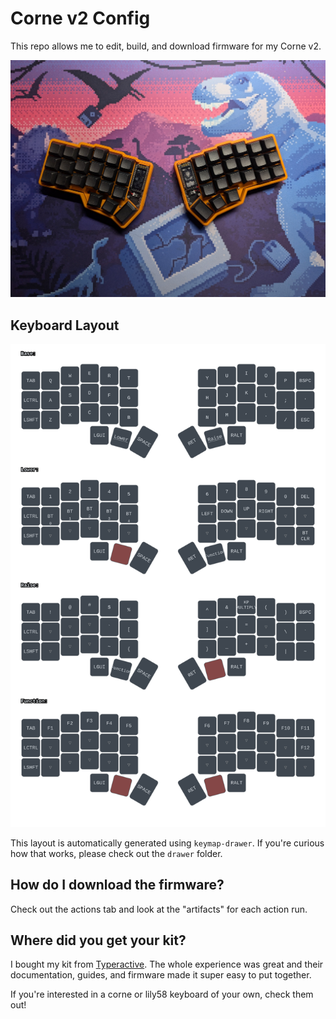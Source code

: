 # Corne v2 Config 

This repo allows me to edit, build, and download firmware for my Corne v2. 

![A wireless Corne V2 keyboard with an orange case, black blank keycaps, and nice! view microcontrollers and boards](./docs/assets/corne_v2_picture.jpg)

## Keyboard Layout

![automatically generated layout](./docs/assets/corne_layout.svg)

This layout is automatically generated using `keymap-drawer`. If you're curious how that works, please check out the `drawer` folder.

## How do I download the firmware?

Check out the actions tab and look at the "artifacts" for each action run. 

## Where did you get your kit?

I bought my kit from [Typeractive](https://typeractive.xyz). The whole experience was great and their documentation, guides, and firmware made it super easy to put together. 

If you're interested in a corne or lily58 keyboard of your own, check them out! 